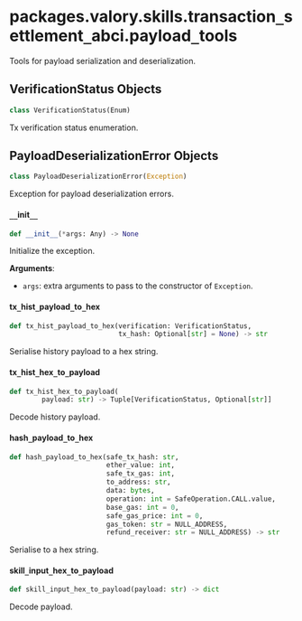 <a id="packages.valory.skills.transaction_settlement_abci.payload_tools"></a>

# packages.valory.skills.transaction`_`settlement`_`abci.payload`_`tools

Tools for payload serialization and deserialization.

<a id="packages.valory.skills.transaction_settlement_abci.payload_tools.VerificationStatus"></a>

## VerificationStatus Objects

```python
class VerificationStatus(Enum)
```

Tx verification status enumeration.

<a id="packages.valory.skills.transaction_settlement_abci.payload_tools.PayloadDeserializationError"></a>

## PayloadDeserializationError Objects

```python
class PayloadDeserializationError(Exception)
```

Exception for payload deserialization errors.

<a id="packages.valory.skills.transaction_settlement_abci.payload_tools.PayloadDeserializationError.__init__"></a>

#### `__`init`__`

```python
def __init__(*args: Any) -> None
```

Initialize the exception.

**Arguments**:

- `args`: extra arguments to pass to the constructor of `Exception`.

<a id="packages.valory.skills.transaction_settlement_abci.payload_tools.tx_hist_payload_to_hex"></a>

#### tx`_`hist`_`payload`_`to`_`hex

```python
def tx_hist_payload_to_hex(verification: VerificationStatus,
                           tx_hash: Optional[str] = None) -> str
```

Serialise history payload to a hex string.

<a id="packages.valory.skills.transaction_settlement_abci.payload_tools.tx_hist_hex_to_payload"></a>

#### tx`_`hist`_`hex`_`to`_`payload

```python
def tx_hist_hex_to_payload(
        payload: str) -> Tuple[VerificationStatus, Optional[str]]
```

Decode history payload.

<a id="packages.valory.skills.transaction_settlement_abci.payload_tools.hash_payload_to_hex"></a>

#### hash`_`payload`_`to`_`hex

```python
def hash_payload_to_hex(safe_tx_hash: str,
                        ether_value: int,
                        safe_tx_gas: int,
                        to_address: str,
                        data: bytes,
                        operation: int = SafeOperation.CALL.value,
                        base_gas: int = 0,
                        safe_gas_price: int = 0,
                        gas_token: str = NULL_ADDRESS,
                        refund_receiver: str = NULL_ADDRESS) -> str
```

Serialise to a hex string.

<a id="packages.valory.skills.transaction_settlement_abci.payload_tools.skill_input_hex_to_payload"></a>

#### skill`_`input`_`hex`_`to`_`payload

```python
def skill_input_hex_to_payload(payload: str) -> dict
```

Decode payload.

